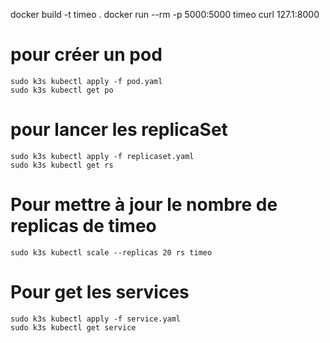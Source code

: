 docker build -t timeo .
docker run --rm -p 5000:5000 timeo
curl 127.1:8000

# pour créer un pod

```
sudo k3s kubectl apply -f pod.yaml
sudo k3s kubectl get po
```

# pour lancer les replicaSet

```
sudo k3s kubectl apply -f replicaset.yaml
sudo k3s kubectl get rs
```

# Pour mettre à jour le nombre de replicas de timeo

```
sudo k3s kubectl scale --replicas 20 rs timeo
```

# Pour get les services

```
sudo k3s kubectl apply -f service.yaml
sudo k3s kubectl get service
```
